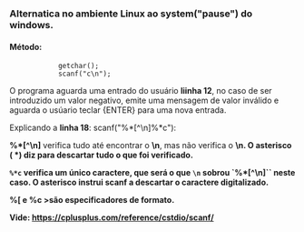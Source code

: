 ### Alternatica no ambiente Linux ao  system("pause") do windows.
#### Método:

                getchar();
                scanf("c\n");

O programa aguarda uma entrado do usuário <b> liinha 12</b>, no caso de ser introduzido um valor negativo, emite uma mensagem de valor inválido e aguarda o usúario teclar {ENTER} para uma nova entrada.

Explicando a <b>linha 18</b>:  scanf("%*[^\n]%*c"):

<b>%*[^\n]</b> verifica tudo até encontrar o  <b>\n</b>, mas não verifica o <b>\n</n>. O asterisco __( \*)__ diz para descartar tudo o que foi verificado.

**`%*c`** verifica um único caractere, que será o que __`\n`__ sobrou `%*[^\n]`` neste caso. O asterisco instrui scanf a descartar o caractere digitalizado.

 <b>%[</b> e <b>%c </b>>são especificadores de formato.

Vide: 
 <https://cplusplus.com/reference/cstdio/scanf/>

